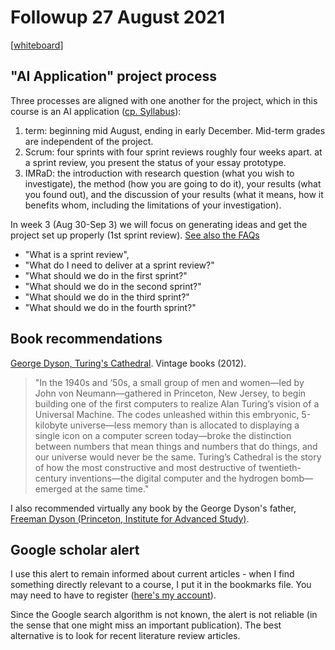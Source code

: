 
# Followup 27 August 2021

[[whiteboard](https://drive.google.com/drive/folders/1FfQVgwCJkSdu3ZG_ryZIDQMR7k7Jlwsg?usp=sharing)]


## "AI Application" project process

Three processes are aligned with one another for the project,
which in this course is an AI application ([cp. Syllabus](https://github.com/birkenkrahe/ai482/blob/main/syllabus.md#grading-system)):

1.  term: beginning mid August, ending in early December. Mid-term
    grades are independent of the project.
2.  Scrum: four sprints with four sprint reviews roughly four weeks
    apart. at a sprint review, you present the status of your essay
    prototype.
3.  IMRaD: the introduction with research question (what you wish
    to investigate), the method (how you are going to do it), your
    results (what you found out), and the discussion of your
    results (what it means, how it benefits whom, including the
    limitations of your investigation).

In week 3 (Aug 30-Sep 3) we will focus on generating ideas and get
the project set up properly (1st sprint review). [See also the FAQs](https://github.com/birkenkrahe/org/blob/master/FAQ.md)

-   "What is a sprint review",
-   "What do I need to deliver at a sprint review?"
-   "What should we do in the first sprint?"
-   "What should we do in the second sprint?"
-   "What should we do in the third sprint?"
-   "What should we do in the fourth sprint?"


## Book recommendations

[George Dyson, Turing's Cathedral](https://www.amazon.com/Turings-Cathedral-Origins-Digital-Universe/dp/1400075998). Vintage books (2012).

> "In the 1940s and ‘50s, a small group of men and women—led by John von
> Neumann—gathered in Princeton, New Jersey, to begin building one of
> the first computers to realize Alan Turing’s vision of a Universal
> Machine. The codes unleashed within this embryonic, 5-kilobyte
> universe—less memory than is allocated to displaying a single icon on
> a computer screen today—broke the distinction between numbers that
> mean things and numbers that do things, and our universe would never
> be the same. Turing’s Cathedral is the story of how the most
> constructive and most destructive of twentieth-century inventions—the
> digital computer and the hydrogen bomb—emerged at the same time."

I also recommended virtually any book by the George Dyson's
father, [Freeman Dyson (Princeton, Institute for Advanced Study)](https://www.ias.edu/sns/dyson).


## Google scholar alert

I use this alert to remain informed about current articles - when
I find something directly relevant to a course, I put it in the
bookmarks file. You may need to have to register ([here's my
account](https://scholar.google.com/citations?user=Vvnwsv0AAAAJ&hl=en&authuser=1)).

Since the Google search algorithm is not known, the alert is not
reliable (in the sense that one might miss an important
publication). The best alternative is to look for recent
literature review articles.

